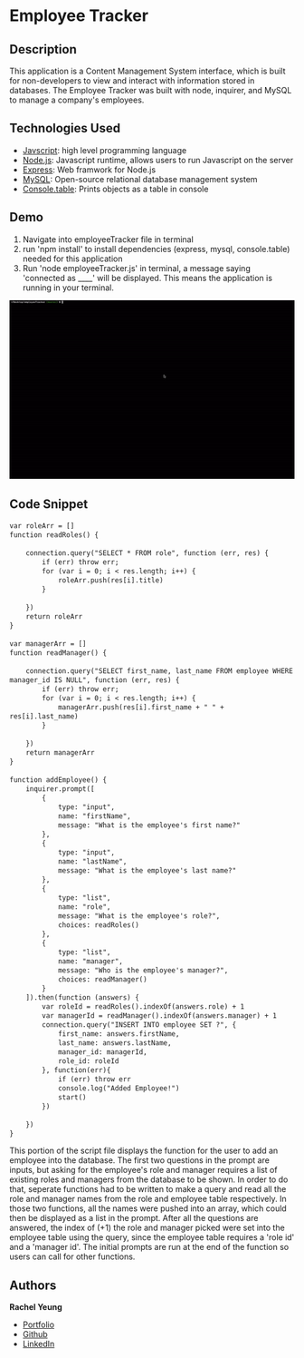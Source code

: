 # Employee Tracker

## Description
This application is a Content Management System interface, which is built for non-developers to view and interact with information stored in databases. The Employee Tracker was built with node, inquirer, and MySQL to manage a company's employees. 


## Technologies Used

* [Javscript](https://developer.mozilla.org/en-US/docs/Web/JavaScript): high level programming language
* [Node.js](https://developer.mozilla.org/en-US/docs/Web/API/Node): Javascript runtime, allows users to run Javascript on the server
* [Express](https://expressjs.com/): Web framwork for Node.js
* [MySQL](https://www.mysql.com/): Open-source relational database management system
* [Console.table](https://www.npmjs.com/package/console.table): Prints objects as a table in console


## Demo
1. Navigate into employeeTracker file in terminal
2. run 'npm install' to install dependencies (express, mysql, console.table) needed for this application
3. Run 'node employeeTracker.js' in terminal, a message saying 'connected as ____' will be displayed. This means the application is running in your terminal.


![gif](assets/siteDemo.gif)


## Code Snippet

```
var roleArr = []
function readRoles() {
    
    connection.query("SELECT * FROM role", function (err, res) {
        if (err) throw err;
        for (var i = 0; i < res.length; i++) {
            roleArr.push(res[i].title)
        }

    })
    return roleArr
}

var managerArr = []
function readManager() {
   
    connection.query("SELECT first_name, last_name FROM employee WHERE manager_id IS NULL", function (err, res) {
        if (err) throw err;
        for (var i = 0; i < res.length; i++) {
            managerArr.push(res[i].first_name + " " + res[i].last_name)
        }

    })
    return managerArr
}

function addEmployee() {
    inquirer.prompt([
        {
            type: "input",
            name: "firstName",
            message: "What is the employee's first name?"
        },
        {
            type: "input",
            name: "lastName",
            message: "What is the employee's last name?"
        },
        {
            type: "list",
            name: "role",
            message: "What is the employee's role?",
            choices: readRoles()
        },
        {
            type: "list",
            name: "manager",
            message: "Who is the employee's manager?",
            choices: readManager()
        }
    ]).then(function (answers) {
        var roleId = readRoles().indexOf(answers.role) + 1
        var managerId = readManager().indexOf(answers.manager) + 1
        connection.query("INSERT INTO employee SET ?", {
            first_name: answers.firstName,
            last_name: answers.lastName,
            manager_id: managerId,
            role_id: roleId
        }, function(err){
            if (err) throw err
            console.log("Added Employee!")
            start()
        })

    })
}

```
This portion of the script file displays the function for the user to add an employee into the database. The first two questions in the prompt are inputs, but asking for the employee's role and manager requires a list of existing roles and managers from the database to be shown. In order to do that, seperate functions had to be written to make a query and read all the role and manager names from the role and employee table respectively. In those two functions, all the names were pushed into an array, which could then be displayed as a list in the prompt. After all the questions are answered, the index of (+1) the role and manager picked were set into the employee table using the query, since the employee table requires a 'role id' and a 'manager id'. The initial prompts are run at the end of the function so users can call for other functions.

## Authors

**Rachel Yeung**
* [Portfolio](https://xrachhel.github.io/updatedPortfolio/)
* [Github](https://github.com/xrachhel)
* [LinkedIn](https://www.linkedin.com/in/rachel-yeung-814986159/)

